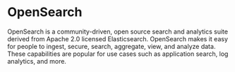 # OpenSearch

OpenSearch is a community-driven, open source search and analytics suite derived from Apache 2.0 licensed Elasticsearch.
OpenSearch makes it easy for people to ingest, secure, search, aggregate, view, and analyze data. These capabilities are
popular for use cases such as application search, log analytics, and more.
